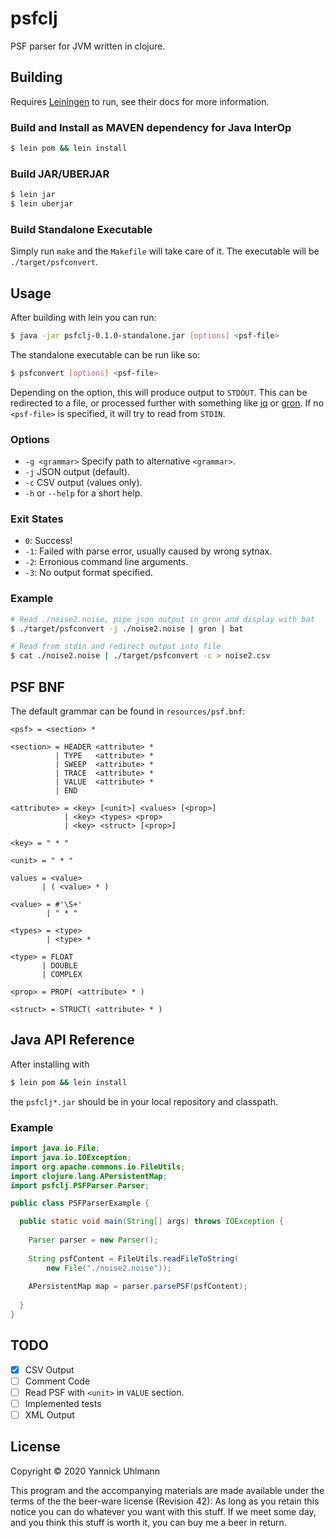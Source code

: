 # psfclj

PSF parser for JVM written in clojure.

## Building

Requires [Leiningen](https://leiningen.org/index.html) to run, see
their docs for more information.

### Build and Install as MAVEN dependency for Java InterOp

```bash
$ lein pom && lein install
```

### Build JAR/UBERJAR

```bash
$ lein jar
$ lein uberjar
```

### Build Standalone Executable

Simply run `make` and the `Makefile` will take care of it.
The executable will be `./target/psfconvert`.

## Usage

After building with lein you can run:

```bash
$ java -jar psfclj-0.1.0-standalone.jar [options] <psf-file>
```

The standalone executable can be run like so:

```bash
$ psfconvert [options] <psf-file>
```

Depending on the option, this will produce output to `STDOUT`.
This can be redirected to a file, or processed further with something
like [jq](https://stedolan.github.io/jq/) 
or [gron](https://github.com/TomNomNom/gron).
If no `<psf-file>` is specified, it will try to read from `STDIN`.

### Options

- `-g <grammar>` Specify path to alternative `<grammar>`.
- `-j` JSON output (default).
- `-c` CSV output (values only).
- `-h` or `--help` for a short help.

### Exit States

- `0`: Success!
- `-1`: Failed with parse error, usually caused by wrong sytnax.
- `-2`: Erronious command line arguments.
- `-3`: No output format specified.

### Example

```bash
# Read ./noise2.noise, pipe json output in gron and display with bat
$ ./target/psfconvert -j ./noise2.noise | gron | bat

# Read from stdin and redirect output into file
$ cat ./noise2.noise | ./target/psfconvert -c > noise2.csv
```

## PSF BNF

The default grammar can be found in `resources/psf.bnf`:

```bnf
<psf> = <section> *

<section> = HEADER <attribute> *
          | TYPE   <attribute> *
          | SWEEP  <attribute> *
          | TRACE  <attribute> *
          | VALUE  <attribute> *
          | END

<attribute> = <key> [<unit>] <values> [<prop>]
            | <key> <types> <prop>
            | <key> <struct> [<prop>]

<key> = " * "

<unit> = " * "

values = <value>
       | ( <value> * )

<value> = #'\S+'
        | " * "

<types> = <type>
        | <type> *

<type> = FLOAT
       | DOUBLE
       | COMPLEX

<prop> = PROP( <attribute> * )

<struct> = STRUCT( <attribute> * )
```

## Java API Reference

After installing with 

```bash
$ lein pom && lein install
``` 

the `psfclj*.jar` should be in your local repository and classpath.

### Example

```java
import java.io.File;
import java.io.IOException;
import org.apache.commons.io.FileUtils;
import clojure.lang.APersistentMap;
import psfclj.PSFParser.Parser;

public class PSFParserExample {

  public static void main(String[] args) throws IOException {
    
    Parser parser = new Parser();
    
    String psfContent = FileUtils.readFileToString(
        new File("./noise2.noise"));
    
    APersistentMap map = parser.parsePSF(psfContent);
      
  }
}
```

## TODO

- [X] CSV Output
- [ ] Comment Code
- [ ] Read PSF with `<unit>` in `VALUE` section.
- [ ] Implemented tests
- [ ] XML Output

## License

Copyright © 2020 Yannick Uhlmann

This program and the accompanying materials are made available under the
terms of the the beer-ware license (Revision 42):
As long as you retain this notice you can do whatever you want with this stuff. 
If we meet some day, and you think this stuff is worth it, 
you can buy me a beer in return.
